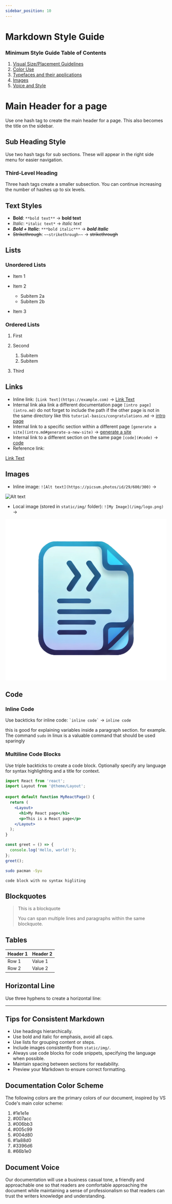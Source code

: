 ```yaml
---
sidebar_position: 10
---
```


# Markdown Style Guide

### Minimum Style Guide Table of Contents
1. [Visual Size/Placement Guidelines](#main-header-for-a-page)
1. [Color Use](#documentation-color-scheme)
1. [Typefaces and their applications](#main-header-for-a-page)
1. [Images](#images)
1. [Voice and Style](#document-voice)

# Main Header for a page

Use one hash tag to create the main header for a page. This also becomes the title on the sidebar.

## Sub Heading Style

Use two hash tags for sub sections. These will appear in the right side menu for easier navigation.

### Third-Level Heading

Three hash tags create a smaller subsection. You can continue increasing the number of hashes up to six levels.

## Text Styles

- **Bold**: `**bold text**` → **bold text**
- _Italic_: `*italic text*` → _italic text_
- **_Bold + Italic_**: `***bold italic***` → **_bold italic_**
- ~~Strikethrough~~: `~~strikethrough~~` → ~~strikethrough~~

## Lists

### Unordered Lists

- Item 1
- Item 2

  - Subitem 2a
  - Subitem 2b

- Item 3

### Ordered Lists

1. First
2. Second

   1. Subitem
   2. Subitem

3. Third

## Links

- Inline link: `[Link Text](https://example.com)` → [Link Text](https://example.com)
- Internal link aka link a different documentation page `[intro page](intro.md)` do not forget to include the path if the other page is not in the same directory like this `tutorial-basics/congratulations.md` → [intro page](intro.md)
- Internal link to a specific section within a different page `[generate a site](intro.md#generate-a-new-site)` → [generate a site](intro.md#generate-a-new-site)
- Internal link to a different section on the same page `[code](#code)` → [code](#code)
- Reference link:

[Link Text][1]

[1]: https://example.com

## Images

- Inline image: `![Alt text](https://picsum.photos/id/29/600/300)` →

![Alt text](https://picsum.photos/id/29/600/300)

- Local image (stored in `static/img/` folder): `![My Image](/img/logo.png)` →

![Logo Image (or other alt text)](/img/logo.png)

## Code

### Inline Code

Use backticks for inline code: `` `inline code` `` → `inline code`

this is good for explaining variables inside a paragraph section. for example. The command `sudo` in linux is a valuable command that should be used sparingly

### Multiline Code Blocks

Use triple backticks to create a code block. Optionally specify any language for syntax highlighting and a title for context.

```jsx title="src/pages/my-react-page.js"
import React from 'react';
import Layout from '@theme/Layout';

export default function MyReactPage() {
  return (
    <Layout>
      <h1>My React page</h1>
      <p>This is a React page</p>
    </Layout>
  );
}
```

```javascript
const greet = () => {
  console.log('Hello, world!');
};
greet();
```

```bash
sudo pacman -Syu
```

```
code block with no syntax higliting
```

## Blockquotes

> This is a blockquote
>
> You can span multiple lines and paragraphs within the same blockquote.

## Tables

| Header 1 | Header 2 |
| -------- | -------- |
| Row 1    | Value 1  |
| Row 2    | Value 2  |

## Horizontal Line

Use three hyphens to create a horizontal line:

---

## Tips for Consistent Markdown

- Use headings hierarchically.
- Use bold and italic for emphasis, avoid all caps.
- Use lists for grouping content or steps.
- Include images consistently from `static/img/`.
- Always use code blocks for code snippets, specifying the language when possible.
- Maintain spacing between sections for readability.
- Preview your Markdown to ensure correct formatting.

## Documentation Color Scheme

The following colors are the primary colors of our document, inspired by VS Code's main color scheme:

1. #1e1e1e
1. #007acc
1. #006bb3
1. #005c99
1. #004d80
1. #1a88d0
1. #3396d6
1. #66b1e0

## Document Voice

Our documentation will use a business casual tone, a friendly and approachable one so that readers are comfortable approaching the document while maintaining a sense of professionalism so that readers can trust the writers knowledge and understanding.
